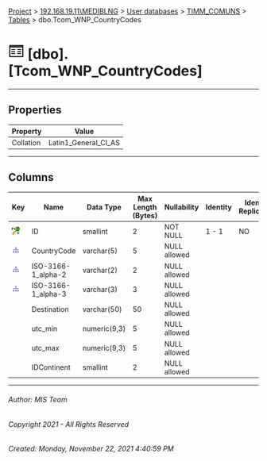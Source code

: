 #### 

[Project](../../../../index.md) > [192.168.19.11\\MEDIBLNG](../../../index.md) > [User databases](../../index.md) > [TIMM_COMUNS](../index.md) > [Tables](Tables.md) > dbo.Tcom_WNP_CountryCodes

# ![Tables](../../../../Images/Table32.png) [dbo].[Tcom_WNP_CountryCodes]

---

## <a name="#properties"></a>Properties

| Property | Value |
|---|---|
| Collation | Latin1_General_CI_AS |


---

## <a name="#columns"></a>Columns

| Key | Name | Data Type | Max Length (Bytes) | Nullability | Identity | Identity Replication |
|---|---|---|---|---|---|---|
| [![Cluster Primary Key PK_Tcom_WNP_CountryCodes: ID](../../../../Images/pkcluster.png)](#indexes) | ID | smallint | 2 | NOT NULL | 1 - 1 | NO |
| [![Indexes UNQ_Tcom_WNP_CountryCodes](../../../../Images/Index.png)](#indexes) | CountryCode | varchar(5) | 5 | NULL allowed |  |  |
| [![Indexes UNQ_Tcom_WNP_CountryCodes](../../../../Images/Index.png)](#indexes) | ISO-3166-1_alpha-2 | varchar(2) | 2 | NULL allowed |  |  |
| [![Indexes UNQ_Tcom_WNP_CountryCodes](../../../../Images/Index.png)](#indexes) | ISO-3166-1_alpha-3 | varchar(3) | 3 | NULL allowed |  |  |
|  | Destination | varchar(50) | 50 | NULL allowed |  |  |
|  | utc_min | numeric(9,3) | 5 | NULL allowed |  |  |
|  | utc_max | numeric(9,3) | 5 | NULL allowed |  |  |
|  | IDContinent | smallint | 2 | NULL allowed |  |  |


---

###### Author:  MIS Team

###### Copyright 2021 - All Rights Reserved

###### Created: Monday, November 22, 2021 4:40:59 PM

